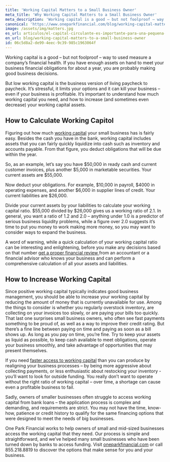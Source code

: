 ```yaml
---
title: 'Working Capital Matters to a Small Business Owner'
meta_title: 'Why Working Capital Matters to a Small Business Owner'
meta_description: 'Working capital is a good – but not foolproof – way to used measure a company’s financial health. Since positive working capital typically indicates good business management, you should be able to increase your working capital by reducing the amount of money that is currently unavailable for use.'
canonical: 'https://www.oneparkfinancial.com/blog/working-capital-matters-to-a-small-business-owner'
image: /assets/img/matters.jpg
es_url: articulos/el-capital-circulante-es-importante-para-una-pequena-empresa
en_url: blog/working-capital-matters-to-a-small-business-owner
id: 06c5d8a2-de99-4eec-9c39-985c1963064f
---
```

Working capital is a good – but not foolproof – way to used measure a company’s financial health. If you have enough assets on hand to meet your business financial obligations for about a year, you are probably making good business decisions. 

But low working capital is the business version of living paycheck to paycheck. It’s stressful, it limits your options and it can kill your business – even if your business is profitable. It’s important to understand how much working capital you need, and how to increase (and sometimes even decrease) your working capital assets. 

## How to Calculate Working Capitol

Figuring out how much [working capital](https://www.oneparkfinancial.com/pre-qualification) your small business has is fairly easy. Besides the cash you have in the bank, working capital includes assets that you can fairly quickly liquidize into cash such as inventory and accounts payable. From that figure, you deduct obligations that will be due within the year.

So, as an example, let’s say you have $50,000 in ready cash and current customer invoices, plus another $5,000 in marketable securities. Your current assets are $55,000. 

Now deduct your obligations. For example, $10,000 in payroll, $4000 in operating expenses, and another $6,000 in supplier lines of credit. Your current liabilities are $26,000. 

Divide your current assets by your liabilities to calculate your working capital ratio. $55,000 divided by $26,000 gives us a working ratio of 2.1. In general, you want a ratio of 1.2 and 2.0 – anything under 1.0 is a predictor of serious business liquidity problems, while a figure over 2.0 suggests it’s time to put you money to work making more money, so you may want to consider ways to expand the business.  

A word of warning, while a quick calculation of your working capital ratio can be interesting and enlightening, before you make any decisions based on that number [get a proper financial review ](https://www.oneparkfinancial.com/blog/4-questions-you-should-ask-before-seeking-capital) from an accountant or a financial advisor who knows your business and can perform a comprehensive calculation of all your assets and liabilities.

## How to Increase Working Capital

Since positive working capital typically indicates good business management, you should be able to increase your working capital by reducing the amount of money that is currently unavailable for use. Among the things to consider is whether you regularly overstock inventory, are collecting on your invoices too slowly, or are paying your bills too quickly. That last one surprises small business owners, who often see fast payments something to be proud of, as well as a way to improve their credit rating. But there’s a fine line between paying on time and paying as soon as a bill shows up. As long as you pay on time, you’re fine. Try to keep your assets as liquid as possible, to keep cash available to meet obligations, operate your business smoothly, and take advantage of opportunities that may present themselves.

If you need [faster access to working capital]( https://www.oneparkfinancial.com/how-it-works) than you can produce by realigning your business processes – by being more aggressive about collecting payments, or less enthusiastic about restocking your inventory - you’ll want to look for outside funding. You really don’t want to operate without the right ratio of working capital – over time, a shortage can cause even a profitable business to fail. 

Sadly, owners of smaller businesses often struggle to access working capital from bank loans – the application process is complex and demanding, and requirements are strict. You may not have the time, know-how, patience or credit history to qualify for the same financing options that were designed to meet the needs of big businesses. 

One Park Financial works to help owners of small and mid-sized businesses access the working capital that they need. Our process is simple and straightforward, and we’ve helped many small businesses who have been turned down by banks to access funding. Visit [oneparkfinancial.com]( https://www.oneparkfinancial.com/) or call 855.218.8819 to discover the options that make sense for you and your business.